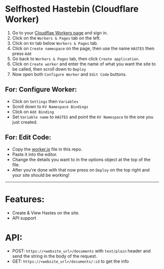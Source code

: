# Selfhosted Hastebin (Cloudflare Worker)

1) Go to your [Cloudflae Workers page](https://dash.cloudflare.com) and sign in. 
2) Click on the `Workers & Pages` tab on the left. 
3) Click on `KV` tab below `Workers & Pages` tab.
4) Click on `Create namespace` on the page, then use the name `HASTES` then press `Add`
5) Go back to `Workers & Pages` tab, then click `Create application`. 
6) Click on `Create worker` and enter the name of what you want the site to be called, then scroll down to `Deploy`
7) Now open both `Configure Worker` and `Edit Code` buttons. 

## For: Configure Worker: 
- Click on `Settings` then `Variables`
- Scroll down to `KV Namespace Bindings`
- Click on `Add Binding`
- Set `Variable name` to `HASTES` and point the `KV Namespace` to the one you just created. 

## For: Edit Code: 
- Copy the [worker.js](https://github.com/elara-bots/hastebin/blob/main/worker.js) file in this repo. 
- Paste it into the editor.
- Change the details you want to in the options object at the top of the file. 
- After you're done with that now press on `Deploy` on the top right and your site should be working! 

------

# Features: 
- Create & View Hastes on the site.
- API support

# API: 
- POST: `https://<website_url>/documents` with `text/plain` header and send the string in the body of the request.
- GET: `https://<website_url>/documents/:id` to get the info 
